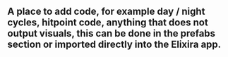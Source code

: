## A place to add code, for example day / night cycles, hitpoint code, anything that does not output visuals, this can be done in the prefabs section or imported directly into the Elixira app.